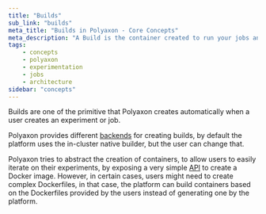 ```yaml
---
title: "Builds"
sub_link: "builds"
meta_title: "Builds in Polyaxon - Core Concepts"
meta_description: "A Build is the container created to run your jobs ans experiments."
tags:
    - concepts
    - polyaxon
    - experimentation
    - jobs
    - architecture
sidebar: "concepts"
---
```


Builds are one of the primitive that Polyaxon creates automatically when a user creates an experiment or job.

Polyaxon provides different [backends](/integrations/containers/) for creating builds, by default the platform uses the in-cluster native builder, but the user can change that.

Polyaxon tries to abstract the creation of containers, to allow users to easily iterate on their experiments, by exposing a very simple [API](/references/polyaxonfile-yaml-specification/#build-job-sections) to create a Docker image. 
However, in certain cases, users might need to create complex Dockerfiles, in that case, 
the platform can build containers based on the Dockerfiles provided by the users instead of generating one by the platform.  
